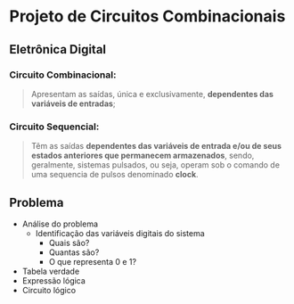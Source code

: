 # Projeto de Circuitos Combinacionais

## Eletrônica Digital

### Circuito Combinacional:
> Apresentam as saídas, única e exclusivamente, **dependentes das variáveis de entradas**;

### Circuito Sequencial:
> Têm as saídas **dependentes das variáveis de entrada e/ou de seus estados anteriores que permanecem armazenados**, sendo, geralmente, sistemas pulsados, ou seja, operam sob o comando de uma sequencia de pulsos denominado **clock**.

## Problema

- Análise do problema
    - Identificação das variáveis digitais do sistema
        - Quais são?
        - Quantas são?
        - O que representa 0 e 1?
- Tabela verdade
- Expressão lógica
- Circuito lógico